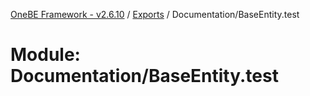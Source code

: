 [OneBE Framework - v2.6.10](../README.md) / [Exports](../modules.md) / Documentation/BaseEntity.test

# Module: Documentation/BaseEntity.test
